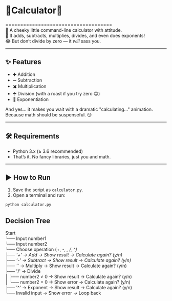 # 🎉Calculator🎉  
====================================  
🚀 A cheeky little command-line calculator with attitude.  
🧮 It adds, subtracts, multiplies, divides, and even does exponents!  
😂 But don’t divide by zero — it *will* sass you.  

---

## ✨ Features
- ➕ Addition  
- ➖ Subtraction  
- ✖️ Multiplication  
- ➗ Division (with a roast if you try zero 🙃)  
- 🔼 Exponentiation  

And yes… it makes you wait with a dramatic "calculating..." animation.  
Because math should be suspenseful. 😏   
  
---  
  
## 🛠 Requirements  
- Python 3.x (≥ 3.6 recommended)  
- That’s it. No fancy libraries, just you and math.  

---

## ▶️ How to Run  
1. Save the script as `calculator.py`.   
2. Open a terminal and run:    
  
```bash
python calculator.py
```
## Decision Tree

Start  
   └── Input number1  
        └── Input number2  
             └── Choose operation (+, -, *, /, ^)  
                  ├── '+' → Add → Show result → Calculate again? (y/n)  
                  ├── '-' → Subtract → Show result → Calculate again? (y/n)  
                  ├── '*' → Multiply → Show result → Calculate again? (y/n)  
                  ├── '/' → Divide  
                  │        ├── number2 ≠ 0 → Show result → Calculate again? (y/n)  
                  │        └── number2 = 0 → Show error → Calculate again? (y/n)  
                  ├── '^' → Exponent → Show result → Calculate again? (y/n)  
                  └── Invalid input → Show error → Loop back  
